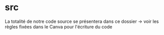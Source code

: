 # src

La totalité de notre code source se présentera dans ce dossier
	-> voir les règles fixées dans le Canva pour l'écriture du code